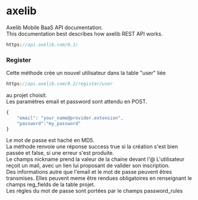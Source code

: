 # axelib

Axelib Mobile BaaS API documentation. <br>This documentation best describes how axelib REST API works.

```php
https://api.axelib.com/0.1/ 
```



### Register

Cette méthode crée un nouvel utilisateur dans la table "user" liée 
```php
https://api.axelib.com/0.2/register/user
```
au projet choisit.<br>
Les paramètres email et password sont attendu en POST.
```js
{ 
	"email": "your_name@provider.extension", 
	"password":"my_password" 
}
```
Le mot de passe est haché en MD5.<br>
La méthode renvoie une réponse success true si la création s'est bien passée et false, si une erreur s'est produite.<br>
Le champs nickname prend la valeur de la chaine devant l'@
L'utilisateur reçoit un mail, avec un lien lui proposant de valider son inscription.<br>
Des informations autre que l'email et le mot de passe peuvent êtres transmises. Elles peuvent meme être rendues obligatoires en renseignant le champs reg_fields de la table projet.<br>
Les règles du mot de passe sont portées par le champs password_rules
